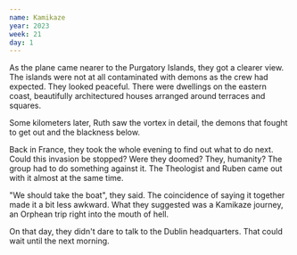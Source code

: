 ```yaml
---
name: Kamikaze
year: 2023
week: 21
day: 1
---
```


As the plane came nearer to the Purgatory Islands, they got a clearer view. The
islands were not at all contaminated with demons as the crew had expected. They
looked peaceful. There were dwellings on the eastern coast, beautifully
architectured houses arranged around terraces and squares.

Some kilometers later, Ruth saw the vortex in detail, the demons that fought to
get out and the blackness below.

Back in France, they took the whole evening to find out what to do next. Could
this invasion be stopped? Were they doomed? They, humanity? The group had to do
something against it. The Theologist and Ruben came out with it almost at the
same time.

"We should take the boat", they said. The coincidence of saying it together made
it a bit less awkward. What they suggested was a Kamikaze journey, an Orphean
trip right into the mouth of hell.

On that day, they didn't dare to talk to the Dublin headquarters. That could
wait until the next morning.
